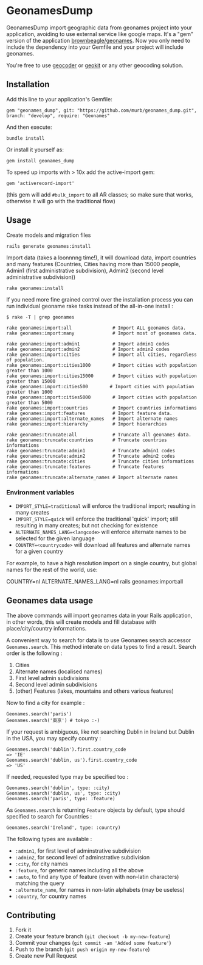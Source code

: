 # GeonamesDump

GeonamesDump import geographic data from geonames project into your
application, avoiding to use external service like google maps.  It's a "gem"
version of the
application [brownbeagle/geonames](https://github.com/brownbeagle/geonames).
Now you only need to include the dependency into your Gemfile and your project
will include geonames.

You're free to use [geocoder](https://github.com/alexreisner/geocoder) or
[geokit](https://github.com/imajes/geokit) or any other geocoding solution.

## Installation

Add this line to your application's Gemfile:

```
gem "geonames_dump", git: "https://github.com/murb/geonames_dump.git", branch: "develop", require: "Geonames"
```

And then execute:

```
bundle install
```

Or install it yourself as:

```
gem install geonames_dump
```

To speed up imports with > 10x add the active-import gem:

```
gem 'activerecord-import'
```

(this gem will add `#bulk_import` to all AR classes; so make sure that works, otherwise it will go with the traditional flow)

## Usage

Create models and migration files

```
rails generate geonames:install
```

Import data (takes a loonnnng time!), it will download data, import countries
and many features (Countries, Cities having more than 15000 people, Admin1
(first administrative subdivision), Admin2 (second level administrative
subdivision))

```
rake geonames:install
```

If you need more fine grained control over the installation process you can run
individual geoname rake tasks instead of the all-in-one install :

```
$ rake -T | grep geonames

rake geonames:import:all               # Import ALL geonames data.
rake geonames:import:many              # Import most of geonames data.

rake geonames:import:admin1            # Import admin1 codes
rake geonames:import:admin2            # Import admin2 codes
rake geonames:import:cities            # Import all cities, regardless of population.
rake geonames:import:cities1000        # Import cities with population greater than 1000
rake geonames:import:cities15000       # Import cities with population greater than 15000
rake geonames:import:cities500        # Import cities with population greater than 1000
rake geonames:import:cities5000        # Import cities with population greater than 5000
rake geonames:import:countries         # Import countries informations
rake geonames:import:features          # Import feature data.
rake geonames:import:alternate_names   # Import alternate names
rake geonames:import:hierarchy         # Import hierarchies

rake geonames:truncate:all             # Truncate all geonames data.
rake geonames:truncate:countries       # Truncate countries informations
rake geonames:truncate:admin1          # Truncate admin1 codes
rake geonames:truncate:admin2          # Truncate admin2 codes
rake geonames:truncate:cities          # Truncate cities informations
rake geonames:truncate:features        # Truncate features informations
rake geonames:truncate:alternate_names # Import alternate names
```

### Environment variables

* `IMPORT_STYLE=traditional` will enforce the traditional import; resulting in many creates
* `IMPORT_STYLE=quick` will enforce the traditional 'quick' import; still resulting in many creates; but not checking for existence
* `ALTERNATE_NAMES_LANG=<langcode>` will enforce alternate names to be selected for the given language
* `COUNTRY=<countrycode>` will download all features and alternate names for a given country

For example, to have a high resolution import on a single country, but global names for the rest of the world, use:

COUNTRY=nl ALTERNATE_NAMES_LANG=nl rails geonames:import:all

## Geonames data usage

The above commands will import geonames data in your Rails application, in
other words, this will create models and fill database with place/city/country
informations.

A convenient way to search for data is to use Geonames search accessor
`Geonames.search`. This method interate on data types to find a result.
Search order is the following :

1. Cities
2. Alternate names (localised names)
3. First level admin subdivisions
4. Second level admin subdivisions
5. (other) Features (lakes, mountains and others various features)

Now to find a city for example :

```
Geonames.search('paris')
Geonames.search('東京') # tokyo :-)
```

If your request is ambiguous, like not searching Dublin in Ireland but Dublin
in the USA, you may specify country :

```
Geonames.search('dublin').first.country_code
=> 'IE'
Geonames.search('dublin, us').first.country_code
=> 'US'
```

If needed, requested type may be specified too :

```
Geonames.search('dublin', type: :city)
Geonames.search('dublin, us', type: :city)
Geonames.search('paris', type: :feature)
```

As `Geonames.search` is returning `Feature` objects by default, type should
specified to search for Countries :

```
Geonames.search('Ireland', type: :country)
```

The following types are available :

- `:admin1`, for first level of adminstrative subdivision
- `:admin2`, for second level of adminstrative subdivision
- `:city`, for city names
- `:feature`, for generic names including all the above
- `:auto`, to find any type of feature (even with non-latin characters) matching the query
- `:alternate_name`, for names in non-latin alphabets (may be useless)
- `:country`, for country names

## Contributing

1. Fork it
2. Create your feature branch (`git checkout -b my-new-feature`)
3. Commit your changes (`git commit -am 'Added some feature'`)
4. Push to the branch (`git push origin my-new-feature`)
5. Create new Pull Request
